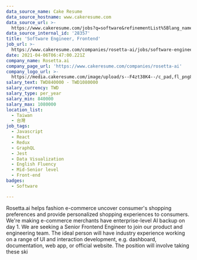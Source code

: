 ```yaml
---
data_source_name: Cake Resume
data_source_hostname: www.cakeresume.com
data_source_url: >-
  https://www.cakeresume.com/jobs?q=software&refinementList%5Blang_name%5D%5B0%5D=English&refinementList%5Bsalary_type%5D=per_year&range%5Bsalary_range%5D%5Bmin%5D=1000000&page=2
data_source_internal_id: '28357'
title: 'Software Engineer, Frontend'
job_url: >-
  https://www.cakeresume.com/companies/rosetta-ai/jobs/software-engineer-frontend-1e0e63
date: 2021-04-06T06:47:00.221Z
company_name: Rosetta.ai
company_page_url: 'https://www.cakeresume.com/companies/rosetta-ai'
company_logo_url: >-
  https://media.cakeresume.com/image/upload/s--F4zt38K4--/c_pad,fl_png8,h_200,w_200/v1563302566/ehtwt1w12dzd3p4hth9w.png
salary_text: TWD840000 - TWD1080000
salary_currency: TWD
salary_type: per_year
salary_min: 840000
salary_max: 1080000
location_list:
  - Taiwan
  - 台灣
job_tags:
  - Javascript
  - React
  - Redux
  - GraphQL
  - Jest
  - Data Visualization
  - English Fluency
  - Mid-Senior level
  - Front-end
badges:
  - Software

---
```


Rosetta.ai helps fashion e-commerce uncover consumer's shopping preferences and provide personalized shopping experiences to consumers. We're making e-commerce merchants have enterprise-level AI backup on day 1. We are seeking a Senior Frontend Engineer to join our product and engineering team. The ideal person will have industry experience working on a range of UI and interaction development, e.g. dashboard, documentation, web app, or official website. The position will involve taking these ski